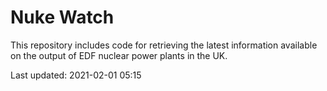 # Nuke Watch

This repository includes code for retrieving the latest information available on the output of EDF nuclear power plants in the UK.

Last updated: 2021-02-01 05:15
